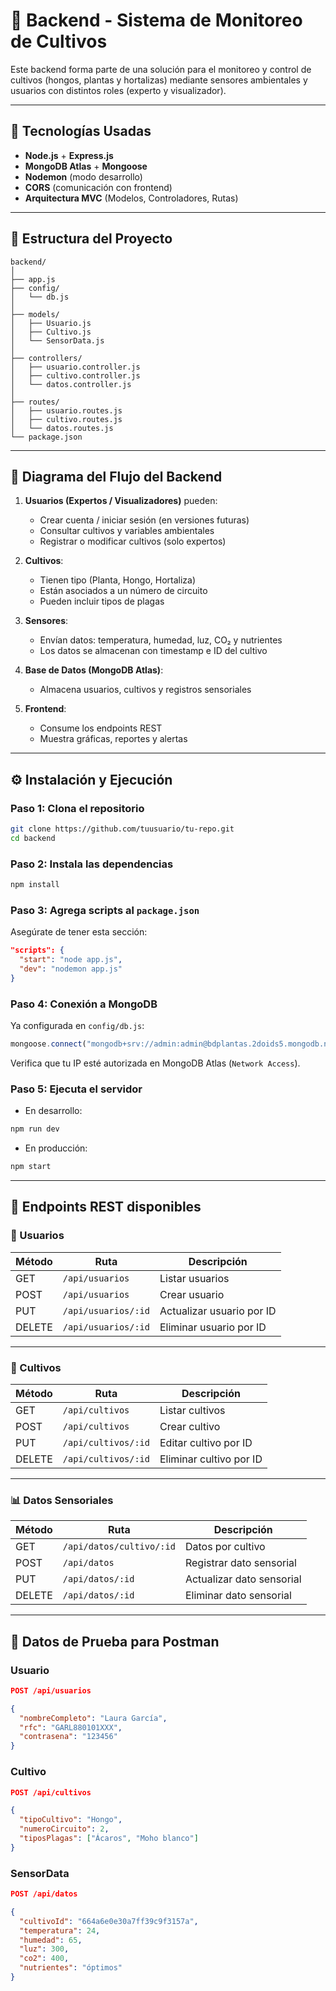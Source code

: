 # 🌿 Backend - Sistema de Monitoreo de Cultivos

Este backend forma parte de una solución para el monitoreo y control de cultivos (hongos, plantas y hortalizas) mediante sensores ambientales y usuarios con distintos roles (experto y visualizador).

---

## 🚀 Tecnologías Usadas

- **Node.js** + **Express.js**
- **MongoDB Atlas** + **Mongoose**
- **Nodemon** (modo desarrollo)
- **CORS** (comunicación con frontend)
- **Arquitectura MVC** (Modelos, Controladores, Rutas)

---

## 📁 Estructura del Proyecto

```
backend/
│
├── app.js
├── config/
│   └── db.js
│
├── models/
│   ├── Usuario.js
│   ├── Cultivo.js
│   └── SensorData.js
│
├── controllers/
│   ├── usuario.controller.js
│   ├── cultivo.controller.js
│   └── datos.controller.js
│
├── routes/
│   ├── usuario.routes.js
│   ├── cultivo.routes.js
│   └── datos.routes.js
└── package.json
```

---

## 🧭 Diagrama del Flujo del Backend

1. **Usuarios (Expertos / Visualizadores)** pueden:
   - Crear cuenta / iniciar sesión (en versiones futuras)
   - Consultar cultivos y variables ambientales
   - Registrar o modificar cultivos (solo expertos)

2. **Cultivos**:
   - Tienen tipo (Planta, Hongo, Hortaliza)
   - Están asociados a un número de circuito
   - Pueden incluir tipos de plagas

3. **Sensores**:
   - Envían datos: temperatura, humedad, luz, CO₂ y nutrientes
   - Los datos se almacenan con timestamp e ID del cultivo

4. **Base de Datos (MongoDB Atlas)**:
   - Almacena usuarios, cultivos y registros sensoriales

5. **Frontend**:
   - Consume los endpoints REST
   - Muestra gráficas, reportes y alertas

---

## ⚙️ Instalación y Ejecución

### Paso 1: Clona el repositorio

```bash
git clone https://github.com/tuusuario/tu-repo.git
cd backend
```

### Paso 2: Instala las dependencias

```bash
npm install
```

### Paso 3: Agrega scripts al `package.json`

Asegúrate de tener esta sección:

```json
"scripts": {
  "start": "node app.js",
  "dev": "nodemon app.js"
}
```

### Paso 4: Conexión a MongoDB

Ya configurada en `config/db.js`:

```js
mongoose.connect("mongodb+srv://admin:admin@bdplantas.2doids5.mongodb.net/BDPLANTAS");
```

Verifica que tu IP esté autorizada en MongoDB Atlas (`Network Access`).

### Paso 5: Ejecuta el servidor

- En desarrollo:
```bash
npm run dev
```

- En producción:
```bash
npm start
```

---

## 📡 Endpoints REST disponibles

### 🧑 Usuarios

| Método | Ruta                  | Descripción                  |
|--------|-----------------------|------------------------------|
| GET    | `/api/usuarios`       | Listar usuarios              |
| POST   | `/api/usuarios`       | Crear usuario                |
| PUT    | `/api/usuarios/:id`   | Actualizar usuario por ID    |
| DELETE | `/api/usuarios/:id`   | Eliminar usuario por ID      |

---

### 🌾 Cultivos

| Método | Ruta                  | Descripción                    |
|--------|-----------------------|--------------------------------|
| GET    | `/api/cultivos`       | Listar cultivos                |
| POST   | `/api/cultivos`       | Crear cultivo                  |
| PUT    | `/api/cultivos/:id`   | Editar cultivo por ID          |
| DELETE | `/api/cultivos/:id`   | Eliminar cultivo por ID        |

---

### 📊 Datos Sensoriales

| Método | Ruta                         | Descripción                          |
|--------|------------------------------|--------------------------------------|
| GET    | `/api/datos/cultivo/:id`     | Datos por cultivo                    |
| POST   | `/api/datos`                 | Registrar dato sensorial             |
| PUT    | `/api/datos/:id`             | Actualizar dato sensorial            |
| DELETE | `/api/datos/:id`             | Eliminar dato sensorial              |

---

## 🔁 Datos de Prueba para Postman

### Usuario

```json
POST /api/usuarios

{
  "nombreCompleto": "Laura García",
  "rfc": "GARL880101XXX",
  "contrasena": "123456"
}
```

### Cultivo

```json
POST /api/cultivos

{
  "tipoCultivo": "Hongo",
  "numeroCircuito": 2,
  "tiposPlagas": ["Ácaros", "Moho blanco"]
}
```

### SensorData

```json
POST /api/datos

{
  "cultivoId": "664a6e0e30a7ff39c9f3157a",
  "temperatura": 24,
  "humedad": 65,
  "luz": 300,
  "co2": 400,
  "nutrientes": "óptimos"
}
```


